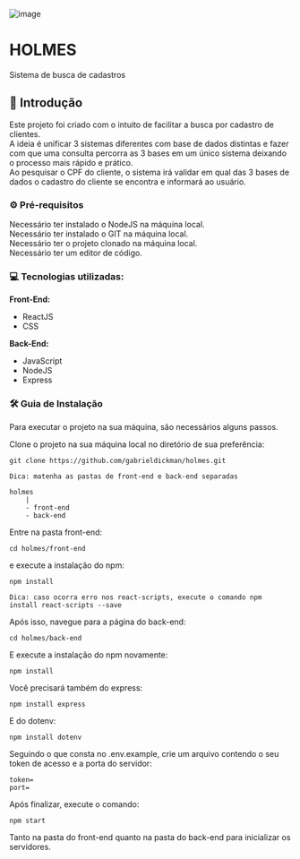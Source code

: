 ![image](https://github.com/gabrieldickman/holmes/assets/55303496/dd0920f4-90a0-4908-913a-77e8b2fd1fcd)

# HOLMES
Sistema de busca de cadastros

## 📌 Introdução
Este projeto foi criado com o intuito de facilitar a busca por cadastro de clientes. <br>
A ideia é unificar 3 sistemas diferentes com base de dados distintas e fazer com que uma consulta percorra as 3 bases em um único sistema deixando o processo mais rápido e prático. <br>
Ao pesquisar o CPF do cliente, o sistema irá validar em qual das 3 bases de dados o cadastro do cliente se encontra e informará ao usuário.

### ⚙️ Pré-requisitos

Necessário ter instalado o NodeJS na máquina local. <br>
Necessário ter instalado o GIT na máquina local. <br>
Necessário ter o projeto clonado na máquina local. <br>
Necessário ter um editor de código. <br>

### 💻 Tecnologias utilizadas:

**Front-End:**

- ReactJS
- CSS

**Back-End:**
- JavaScript
- NodeJS
- Express

### 🛠️ Guia de Instalação

Para executar o projeto na sua máquina, são necessários alguns passos.

Clone o projeto na sua máquina local no diretório de sua preferência: 
````
git clone https://github.com/gabrieldickman/holmes.git
````
````
Dica: matenha as pastas de front-end e back-end separadas

holmes 
    |
    - front-end
    - back-end
````
Entre na pasta front-end:
````
cd holmes/front-end
````
e execute a instalação do npm:
````
npm install
````
````
Dica: caso ocorra erro nos react-scripts, execute o comando npm install react-scripts --save
````
Após isso, navegue para a página do back-end:
````
cd holmes/back-end
````

E execute a instalação do npm novamente:
````
npm install
````
Você precisará também do express:
````
npm install express
````
E do dotenv:
````
npm install dotenv
````
Seguindo o que consta no .env.example, crie um arquivo contendo o seu token de acesso e a porta do servidor:
````
token=
port=
````
Após finalizar, execute o comando:
````
npm start
````
Tanto na pasta do front-end quanto na pasta do back-end para inicializar os servidores.
